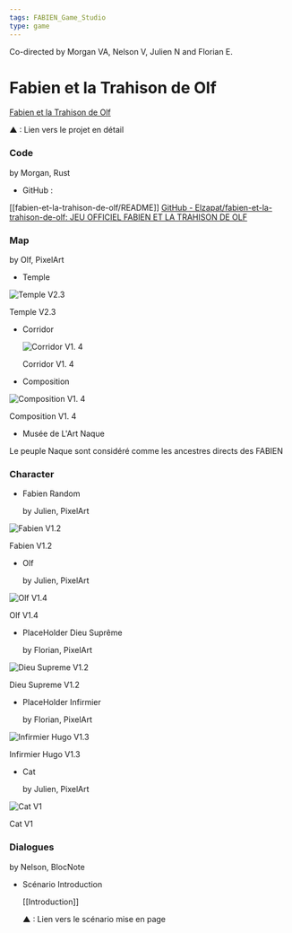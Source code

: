 ```yaml
---
tags: FABIEN_Game_Studio
type: game
---
```


Co-directed by Morgan VA, Nelson V, Julien N and Florian E.

# Fabien et la Trahison de Olf

[Fabien et la Trahison de Olf](https://www.notion.so/db9642635947452fa4fad73d5040c467)

▲ : Lien vers le projet en détail

### Code

by Morgan, Rust

- GitHub :

[[fabien-et-la-trahison-de-olf/README]]
[GitHub - Elzapat/fabien-et-la-trahison-de-olf: JEU OFFICIEL FABIEN ET LA TRAHISON DE OLF](https://github.com/Elzapat/fabien-et-la-trahison-de-olf)

### Map

by Olf, PixelArt

- Temple

![Temple V2.3](https://s3-us-west-2.amazonaws.com/secure.notion-static.com/221646ae-32c7-40d5-80f2-34c5c920d7e9/TempleCarrelage2.png)

Temple V2.3

- Corridor
    
    ![Corridor V1. 4](https://s3-us-west-2.amazonaws.com/secure.notion-static.com/6d429579-934b-4e32-b632-f2797bbf8788/Selection.png)
    
    Corridor V1. 4
    
- Composition

![Composition V1. 4](https://s3-us-west-2.amazonaws.com/secure.notion-static.com/5600a1cd-b673-435d-96bc-9f231219292c/compositionCorridorTemple1.png)

Composition V1. 4

- Musée de L'Art Naque

Le peuple Naque sont considéré comme les ancestres directs des FABIEN
  

### Character

- Fabien Random
    
    by Julien, PixelArt
    

![Fabien V1.2](https://s3-us-west-2.amazonaws.com/secure.notion-static.com/b9791915-cf0c-4f20-ba68-572168d0cd85/sprite_fabien_random_walking.png)

Fabien V1.2

- Olf
    
    by Julien, PixelArt
    

![Olf V1.4](https://s3-us-west-2.amazonaws.com/secure.notion-static.com/140eacd5-703d-41e8-8848-b45cd2edac36/Olf_chapovolan_sprite_sheet.png)

Olf V1.4

- PlaceHolder Dieu Suprême
    
    by Florian, PixelArt
    

![Dieu Supreme V1.2](https://s3-us-west-2.amazonaws.com/secure.notion-static.com/382d39e8-4816-4c69-92d6-a2d55f183389/Dieu_Supreme_PlaceHolder_SpriteSheet_Line.png)

Dieu Supreme V1.2

- PlaceHolder Infirmier
    
    by Florian, PixelArt
    

![Infirmier Hugo V1.3](https://s3-us-west-2.amazonaws.com/secure.notion-static.com/5c5ef804-d762-47c0-a6d4-11842abfff47/Infirmier_Hugo_V1-3_sheet.png)

Infirmier Hugo V1.3

- Cat
    
    by Julien, PixelArt
    

![Cat V1](https://s3-us-west-2.amazonaws.com/secure.notion-static.com/91ae1060-bfdb-40b0-a751-7730ad126f07/chat_random_prototype.gif)

Cat V1

### Dialogues

by Nelson, BlocNote

- Scénario Introduction
    
    [[Introduction]]
    
    ▲ : Lien vers le scénario mise en page